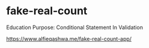 # fake-real-count

Education Purpose: Conditional Statement In Validation

https://www.alfieqashwa.me/fake-real-count-app/
